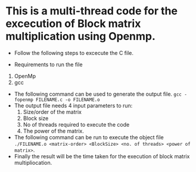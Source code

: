 # This is a multi-thread code for the excecution of Block matrix multiplication using Openmp.

- Follow the following steps to excecute the C file.

- Requirements to run the file
 1.  OpenMp
 2.  gcc
 
* The following command can be used to generate the output file.  ``` gcc -fopenmp FILENAME.c -o FILENAME.o ```
* The output file needs 4 input parameters to run:
    1. Size/order of the matrix
    2. Block size
    3. No of threads required to execute the code
    4. The power of the matrix.
* The following command can be run to execute the object file ``` ./FILENAME.o <matrix-order> <BlockSize> <no. of threads> <power of matrix> ```.
* Finally the result will be the time taken for the execution of block matrix multipliocation.